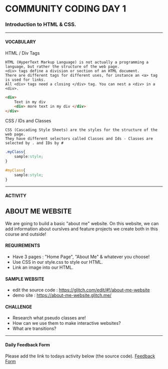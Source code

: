 # COMMUNITY CODING DAY 1
### Introduction to HTML & CSS.

***

#### VOCABULARY

HTML / Div Tags 
```
HTML (HyperText Markup Language) is not actually a programming a language, but rather the structure of the web page.
<div> tags define a division or section of an HTML document.  
There are different tags for different uses, for instance an <a> tag is used for links.  
All <div> tags need a closing </div> tag. You can nest a <div> in a <div>.
```

```HTML
<div>
	Text in my div
	<div> more text in my div </div>
</div>
```

CSS / IDs and Classes
```
CSS (Cascading Style Sheets) are the styles for the structure of the web page.
They have different selectors called Classes and Ids - Classes are selected by . and IDs by #
```

```CSS
.myClass{ 
	sample:style; 
}

#myClass{ 
	sample:style; 
}
```


***


#### ACTIVITY

## ABOUT ME WEBSITE
We are going to build a basic "about me" website. On this website, we can add information about ourslves and feature projects we create both in this course and outside!

#### REQUIREMENTS
- Have 3 pages : "Home Page", "About Me" & whatever you choose!
- Use CSS in our style.css to style our HTML.
- Link an image into our HTML. 

#### SAMPLE WEBSITE
- edit the source code : https://glitch.com/edit/#!/about-me-website
- demo site : https://about-me-website.glitch.me/

#### CHALLENGE
- Research what pseudo classes are!
- How can we use them to make interactive websites?
- What are transitions?


***


#### Daily Feedback Form
Please add the link to todays activity below (the source code). 
[Feedback Form](https://docs.google.com/spreadsheets/d/1JH0LwHmOrJA7RkFjZoDAZOLalfMem3gquO3SCI5Z9Qg/edit#gid=1615466959)